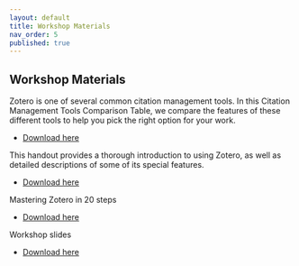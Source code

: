 ```yaml
---
layout: default
title: Workshop Materials
nav_order: 5
published: true
---
```


## Workshop Materials

Zotero is one of several common citation management tools. In this Citation Management Tools Comparison Table, we compare the features of these different tools to help you pick the right option for your work.

- [Download here](https://github.com/ubc-library-rc/intro-zotero/blob/master/handouts/CM-Comparison-Tables%2C%202020.docx)

This handout provides a thorough introduction to using Zotero, as well as detailed descriptions of some of its special features. 

- [Download here](https://github.com/ubc-library-rc/intro-zotero/blob/master/handouts/Intro_to_Zotero_Handout_2020.docx)

Mastering Zotero in 20 steps

- [Download here](https://github.com/ubc-library-rc/intro-zotero/blob/master/handouts/Zotero_20_Challenges_Handout_2020.docx)

Workshop slides

- [Download here](https://github.com/ubc-library-rc/intro-zotero/blob/master/handouts/Zotero-Presentation-2020_2021-Winter.pdf)

